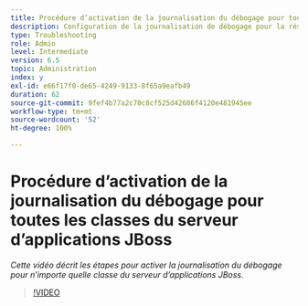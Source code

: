```yaml
---
title: Procédure d’activation de la journalisation du débogage pour toutes les classes du serveur d’applications JBoss
description: Configuration de la journalisation de débogage pour la résolution des problèmes liés au serveur d’applications JBoss
type: Troubleshooting
role: Admin
level: Intermediate
version: 6.5
topic: Administration
index: y
exl-id: e66f17f0-de65-4249-9133-8f65a9eafb49
duration: 62
source-git-commit: 9fef4b77a2c70c8cf525d42686f4120e481945ee
workflow-type: tm+mt
source-wordcount: '52'
ht-degree: 100%

---
```


# Procédure d’activation de la journalisation du débogage pour toutes les classes du serveur d’applications JBoss

*Cette vidéo décrit les étapes pour activer la journalisation du débogage pour n’importe quelle classe du serveur d’applications JBoss.*

>[!VIDEO](https://video.tv.adobe.com/v/335522?quality=12&learn=on)
